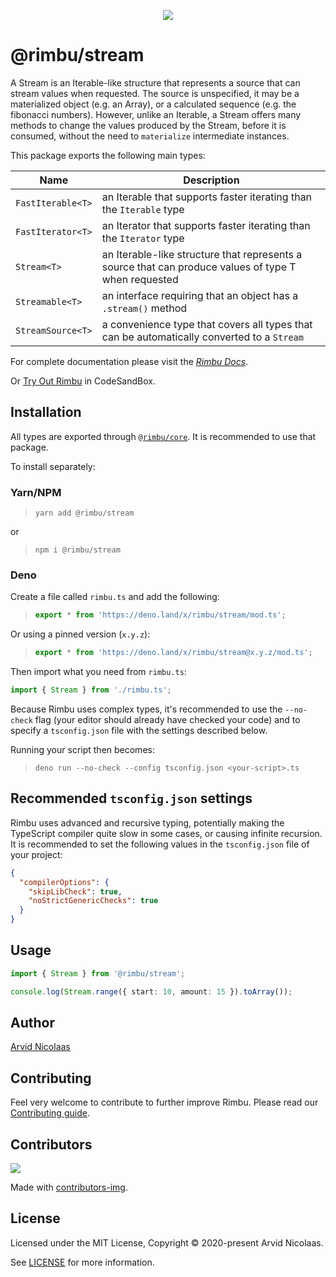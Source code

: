 <p align="center">
    <img src="https://github.com/rimbu-org/rimbu/raw/main/assets/rimbu_logo.svg" />
</p>

# @rimbu/stream

A Stream is an Iterable-like structure that represents a source that can stream values when requested. The source is unspecified, it may be a materialized object (e.g. an Array), or a calculated sequence (e.g. the fibonacci numbers). However, unlike an Iterable, a Stream offers many methods to change the values produced by the Stream, before it is consumed, without the need to `materialize` intermediate instances.

This package exports the following main types:

| Name              | Description                                                                                          |
| ----------------- | ---------------------------------------------------------------------------------------------------- |
| `FastIterable<T>` | an Iterable that supports faster iterating than the `Iterable` type                                  |
| `FastIterator<T>` | an Iterator that supports faster iterating than the `Iterator` type                                  |
| `Stream<T>`       | an Iterable-like structure that represents a source that can produce values of type T when requested |
| `Streamable<T>`   | an interface requiring that an object has a `.stream()` method                                       |
| `StreamSource<T>` | a convenience type that covers all types that can be automatically converted to a `Stream`           |

For complete documentation please visit the _[Rimbu Docs](http://rimbu.org)_.

Or [Try Out Rimbu](https://codesandbox.io/s/github/vitoke/rimbu-sandbox/tree/main?previewwindow=console&view=split&editorsize=65&moduleview=1&module=/src/index.ts) in CodeSandBox.

## Installation

All types are exported through [`@rimbu/core`](../core). It is recommended to use that package.

To install separately:

### Yarn/NPM

> `yarn add @rimbu/stream`

or

> `npm i @rimbu/stream`

### Deno

Create a file called `rimbu.ts` and add the following:

> ```ts
> export * from 'https://deno.land/x/rimbu/stream/mod.ts';
> ```

Or using a pinned version (`x.y.z`):

> ```ts
> export * from 'https://deno.land/x/rimbu/stream@x.y.z/mod.ts';
> ```

Then import what you need from `rimbu.ts`:

```ts
import { Stream } from './rimbu.ts';
```

Because Rimbu uses complex types, it's recommended to use the `--no-check` flag (your editor should already have checked your code) and to specify a `tsconfig.json` file with the settings described below.

Running your script then becomes:

> `deno run --no-check --config tsconfig.json <your-script>.ts`

## Recommended `tsconfig.json` settings

Rimbu uses advanced and recursive typing, potentially making the TypeScript compiler quite slow in some cases, or causing infinite recursion. It is recommended to set the following values in the `tsconfig.json` file of your project:

```json
{
  "compilerOptions": {
    "skipLibCheck": true,
    "noStrictGenericChecks": true
  }
}
```

## Usage

```ts
import { Stream } from '@rimbu/stream';

console.log(Stream.range({ start: 10, amount: 15 }).toArray());
```

## Author

[Arvid Nicolaas](https://github.com/vitoke)

## Contributing

Feel very welcome to contribute to further improve Rimbu. Please read our [Contributing guide](../../CONTRIBUTING.md).

## Contributors

<img src = "https://contrib.rocks/image?repo=vitoke/iternal"/>

Made with [contributors-img](https://contrib.rocks).

## License

Licensed under the MIT License, Copyright © 2020-present Arvid Nicolaas.

See [LICENSE](./LICENSE) for more information.
